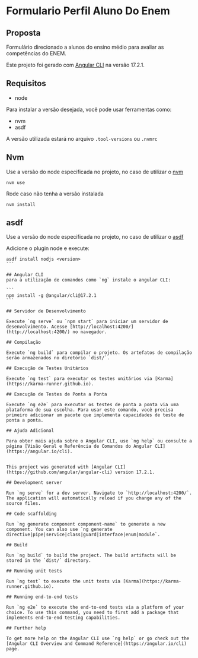 # Formulario Perfil Aluno Do Enem

## Proposta
Formulário direcionado a alunos do ensino médio para avaliar as competências do ENEM.

Este projeto foi gerado com [Angular CLI](https://github.com/angular/angular-cli) na versão 17.2.1.

## Requisitos
- node

Para instalar a versão desejada, você pode usar ferramentas como:
- nvm
- asdf

A versão utilizada estará no arquivo `.tool-versions` ou `.nvmrc`

## Nvm
Use a versão do node especificada no projeto, no caso de utilizar o [nvm](https://github.com/nvm-sh/nvm)
```
nvm use
```
Rode caso não tenha a versão instalada

```
nvm install
```

## asdf
Use a versão do node especificada no projeto, no caso de utilizar o [asdf](https://asdf-vm.com/guide/getting-started.html)

Adicione o plugin node e execute:

````
asdf install nodjs <version>
```

## Angular CLI
para a utilização de comandos como `ng` instale o angular CLI:

```
npm install -g @angular/cli@17.2.1
```

## Servidor de Desenvolvimento

Execute `ng serve` ou `npm start` para iniciar um servidor de desenvolvimento. Acesse [http://localhost:4200/](http://localhost:4200/) no navegador.

## Compilação

Execute `ng build` para compilar o projeto. Os artefatos de compilação serão armazenados no diretório `dist/`.

## Execução de Testes Unitários

Execute `ng test` para executar os testes unitários via [Karma](https://karma-runner.github.io).

## Execução de Testes de Ponta a Ponta

Execute `ng e2e` para executar os testes de ponta a ponta via uma plataforma de sua escolha. Para usar este comando, você precisa primeiro adicionar um pacote que implementa capacidades de teste de ponta a ponta.

## Ajuda Adicional

Para obter mais ajuda sobre o Angular CLI, use `ng help` ou consulte a página [Visão Geral e Referência de Comandos do Angular CLI](https://angular.io/cli).


This project was generated with [Angular CLI](https://github.com/angular/angular-cli) version 17.2.1.

## Development server

Run `ng serve` for a dev server. Navigate to `http://localhost:4200/`. The application will automatically reload if you change any of the source files.

## Code scaffolding

Run `ng generate component component-name` to generate a new component. You can also use `ng generate directive|pipe|service|class|guard|interface|enum|module`.

## Build

Run `ng build` to build the project. The build artifacts will be stored in the `dist/` directory.

## Running unit tests

Run `ng test` to execute the unit tests via [Karma](https://karma-runner.github.io).

## Running end-to-end tests

Run `ng e2e` to execute the end-to-end tests via a platform of your choice. To use this command, you need to first add a package that implements end-to-end testing capabilities.

## Further help

To get more help on the Angular CLI use `ng help` or go check out the [Angular CLI Overview and Command Reference](https://angular.io/cli) page.
